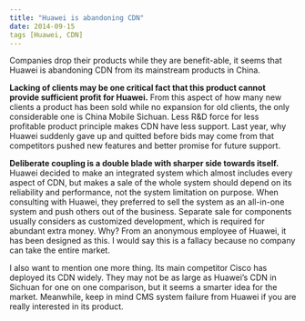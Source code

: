 ```yaml
---
title: "Huawei is abandoning CDN"
date: 2014-09-15
tags [Huawei, CDN]
---
```


Companies drop their products while they are benefit-able, it seems that Huawei is abandoning CDN from its mainstream products in China.

**Lacking of clients may be one critical fact that this product cannot provide sufficient profit for Huawei.** From this aspect of how many new clients a product has been sold while no expansion for old clients, the only considerable one is China Mobile Sichuan. Less R&D force for less profitable product principle makes CDN have less support. Last year, why Huawei suddenly gave up and quitted before bids may come from that competitors pushed new features and better promise for future support.

**Deliberate coupling is a double blade with sharper side towards itself.** Huawei decided to make an integrated system which almost includes every aspect of CDN, but makes a sale of the whole system should depend on its reliability and performance, not the system limitation on purpose. When consulting with Huawei, they preferred to sell the system as an all-in-one system and push others out of the business. Separate sale for components usually considers as customized development, which is required for abundant extra money. Why? From an anonymous employee of Huawei, it has been designed as this. I would say this is a fallacy because no company can take the entire market.

I also want to mention one more thing. Its main competitor Cisco has deployed its CDN widely. They may not be as large as Huawei’s CDN in Sichuan for one on one comparison, but it seems a smarter idea for the market. Meanwhile, keep in mind CMS system failure from Huawei if you are really interested in its product.
